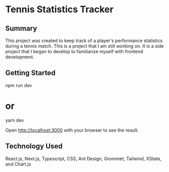 # Tennis Statistics Tracker

## Summary 
This project was created to keep track of a player's performance statistics during a tennis match. This is a project that I am still working on. It is a side project that I began to develop to familiarize myself with frontend development.

## Getting Started
npm run dev
# or
yarn dev

Open [http://localhost:3000](http://localhost:3000) with your browser to see the result.

## Technology Used 
React.js, Next.js, Typescript, CSS, Ant Design, Grommet, Tailwind, XState, and Chart.js
